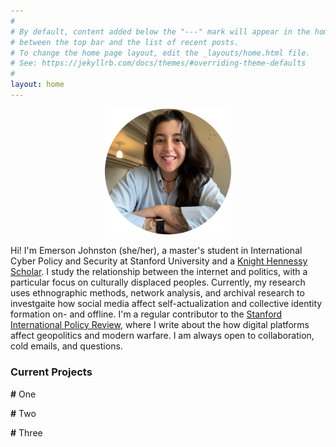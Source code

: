 ```yaml
---
#
# By default, content added below the "---" mark will appear in the home page
# between the top bar and the list of recent posts.
# To change the home page layout, edit the _layouts/home.html file.
# See: https://jekyllrb.com/docs/themes/#overriding-theme-defaults
#
layout: home
---
```


<p align="center" title="Emerson Johnston Headshot">
   <img src="/images/headshot.png" width="40%" />
</p>

Hi! I'm Emerson Johnston (she/her), a master's student in International Cyber Policy and Security at Stanford University and a [Knight Hennessy Scholar](https://knight-hennessy.stanford.edu/people/emerson-johnston). I study the relationship between the internet and politics, with a particular focus on culturally displaced peoples. Currently, my research uses ethnographic methods, network analysis, and archival research to investgaite how social media affect self-actualization and collective identity formation on- and offline. I'm a regular contributor to the [Stanford International Policy Review](https://fsi.stanford.edu/sipr), where I write about the how digital platforms affect geopolitics and modern warfare. I am always open to collaboration, cold emails, and questions.

### Current Projects

**\#** One

**\#** Two

**\#** Three
